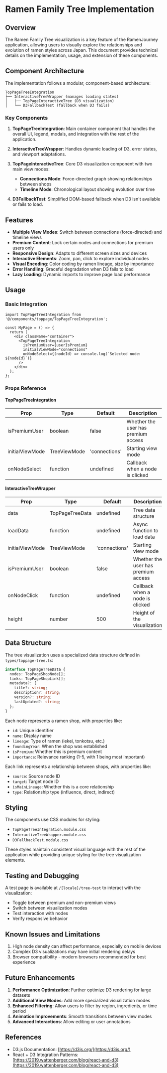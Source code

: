# Ramen Family Tree Implementation

## Overview

The Ramen Family Tree visualization is a key feature of the RamenJourney application, allowing users to visually explore the relationships and evolution of ramen styles across Japan. This document provides technical details on the implementation, usage, and extension of these components.

## Component Architecture

The implementation follows a modular, component-based architecture:

```
TopPageTreeIntegration
├── InteractiveTreeWrapper (manages loading states)
│   ├── TopPageInteractiveTree (D3 visualization)
│   └── D3FallbackTest (fallback when D3 fails)
```

### Key Components

1. **TopPageTreeIntegration**: Main container component that handles the overall UI, legend, modals, and integration with the rest of the application.

2. **InteractiveTreeWrapper**: Handles dynamic loading of D3, error states, and viewport adaptations.

3. **TopPageInteractiveTree**: Core D3 visualization component with two main view modes:
   - **Connections Mode**: Force-directed graph showing relationships between shops
   - **Timeline Mode**: Chronological layout showing evolution over time

4. **D3FallbackTest**: Simplified DOM-based fallback when D3 isn't available or fails to load.

## Features

- **Multiple View Modes**: Switch between connections (force-directed) and timeline views
- **Premium Content**: Lock certain nodes and connections for premium users only
- **Responsive Design**: Adapts to different screen sizes and devices
- **Interactive Elements**: Zoom, pan, click to explore individual nodes
- **Visual Encoding**: Color coding by ramen lineage, size by importance
- **Error Handling**: Graceful degradation when D3 fails to load
- **Lazy Loading**: Dynamic imports to improve page load performance

## Usage

### Basic Integration

```tsx
import TopPageTreeIntegration from '@/components/toppage/TopPageTreeIntegration';

const MyPage = () => {
  return (
    <div className="container">
      <TopPageTreeIntegration 
        isPremiumUser={userIsPremium} 
        initialViewMode="connections"
        onNodeSelect={(nodeId) => console.log(`Selected node: ${nodeId}`)}
      />
    </div>
  );
};
```

### Props Reference

#### TopPageTreeIntegration

| Prop             | Type            | Default        | Description                               |
|------------------|-----------------|----------------|-------------------------------------------|
| isPremiumUser    | boolean         | false          | Whether the user has premium access       |
| initialViewMode  | TreeViewMode    | 'connections'  | Starting view mode                        |
| onNodeSelect     | function        | undefined      | Callback when a node is clicked           |

#### InteractiveTreeWrapper

| Prop             | Type            | Default        | Description                               |
|------------------|-----------------|----------------|-------------------------------------------|
| data             | TopPageTreeData | undefined      | Tree data structure                       |
| loadData         | function        | undefined      | Async function to load data               |
| initialViewMode  | TreeViewMode    | 'connections'  | Starting view mode                        |
| isPremiumUser    | boolean         | false          | Whether the user has premium access       |
| onNodeClick      | function        | undefined      | Callback when a node is clicked           |
| height           | number          | 500            | Height of the visualization               |

## Data Structure

The tree visualization uses a specialized data structure defined in `types/toppage-tree.ts`:

```typescript
interface TopPageTreeData {
  nodes: TopPageShopNode[];
  links: TopPageShopLink[];
  metadata?: {
    title?: string;
    description?: string;
    version?: string;
    lastUpdated?: string;
  };
}
```

Each node represents a ramen shop, with properties like:
- `id`: Unique identifier
- `name`: Display name
- `lineage`: Type of ramen (iekei, tonkotsu, etc.)
- `foundingYear`: When the shop was established
- `isPremium`: Whether this is premium content
- `importance`: Relevance ranking (1-5, with 1 being most important)

Each link represents a relationship between shops, with properties like:
- `source`: Source node ID
- `target`: Target node ID
- `isMainLineage`: Whether this is a core relationship
- `type`: Relationship type (influence, direct, indirect)

## Styling

The components use CSS modules for styling:
- `TopPageTreeIntegration.module.css`
- `InteractiveTreeWrapper.module.css`
- `D3FallbackTest.module.css`

These styles maintain consistent visual language with the rest of the application while providing unique styling for the tree visualization elements.

## Testing and Debugging

A test page is available at `/[locale]/tree-test` to interact with the visualization:
- Toggle between premium and non-premium views
- Switch between visualization modes
- Test interaction with nodes
- Verify responsive behavior

## Known Issues and Limitations

1. High node density can affect performance, especially on mobile devices
2. Complex D3 visualizations may have initial rendering delays
3. Browser compatibility - modern browsers recommended for best experience

## Future Enhancements

1. **Performance Optimization**: Further optimize D3 rendering for large datasets
2. **Additional View Modes**: Add more specialized visualization modes
3. **Enhanced Filtering**: Allow users to filter by region, ingredients, or time period
4. **Animation Improvements**: Smooth transitions between view modes
5. **Advanced Interactions**: Allow editing or user annotations

## References

- D3.js Documentation: [https://d3js.org/](https://d3js.org/)
- React + D3 Integration Patterns: [https://2019.wattenberger.com/blog/react-and-d3](https://2019.wattenberger.com/blog/react-and-d3)
